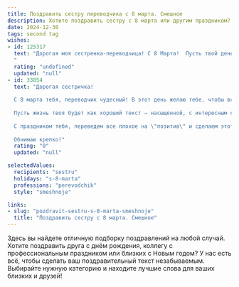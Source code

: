```yaml
---
title: Поздравить сестру переводчика с 8 марта. Смешное
description: Хотите поздравить сестру с 8 марта или другим праздником? Наш ИИ создаст незабываемое поздравление, а вы обязательно выделитесь среди других.  
date: 2024-12-30
tags: second tag
wishes:
- id: 125317
  text: "Дорогая моя сестренка-переводчица! С 8 Марта!  Пусть твой день будет полон не только мимозы и комплиментов, но и удачных переводов, где ни один глагол не спрячется от твоего всевидящего ока, а каждое предложение будет стройным и красивым, как ты сама!  Желаю тебе море позитива и чтобы даже самый корявый текст поддался твоим магическим ручкам (и конечно же, переводу Google Translate ты не будешь пользоваться!).  С праздником!
  "
  rating: "undefined"
  updated: "null"
- id: 33854
  text: "Дорогая сестричка!
  
  С 8 марта тебя, переводчик чудесный! В этот день желаю тебе, чтобы все твои переводы были не только точными, но и веселыми! Пусть на работе к тебе приходят только самые смешные фразы, а клиенты шутят так, что даже гугл-переводчик не может не усмехнуться!
  
  Пусть жизнь твоя будет как хороший текст – насыщенной, с интересным сюжетом и щедрой на неожиданные повороты. Желаю, чтобы каждая фраза звучала как комплимент, а все предложения – только с положительной окраской!
  
  С праздником тебя, переведем все плохое на \"позитив\" и сделаем этот день неповторимым!
  
  Обнимаю крепко!"
  rating: "0"
  updated: "null"

selectedValues:
  recipients: "sestru"
  holidays: "s-8-marta"
  professions: "perevodchik"
  style: "smeshnoje"

links:
- slug: "pozdravit-sestru-s-8-marta-smeshnoje"
  title: "Поздравить сестру с 8 марта. Смешное"
---
```


Здесь вы найдете отличную подборку поздравлений на любой случай. 
Хотите поздравить друга с днём рождения, коллегу с профессиональным праздником или близких с Новым годом? У нас есть всё, чтобы сделать ваш поздравительный текст незабываемым. Выбирайте нужную категорию и находите лучшие слова для ваших близких и друзей!
